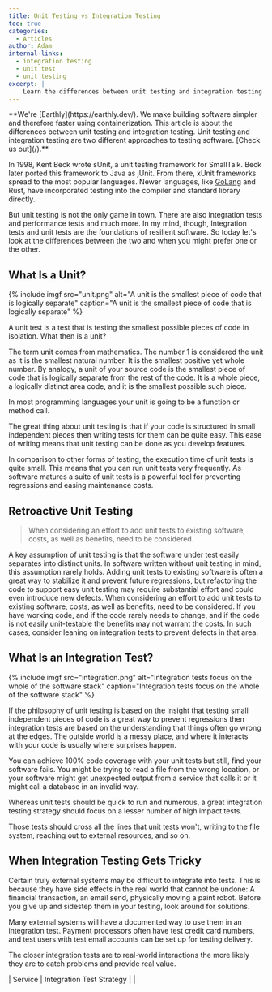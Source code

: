 ```yaml
---
title: Unit Testing vs Integration Testing
toc: true
categories:
  - Articles
author: Adam
internal-links:
  - integration testing
  - unit test
  - unit testing
excerpt: |
    Learn the differences between unit testing and integration testing and when to use each approach. Discover how unit tests focus on small, isolated pieces of code, while integration tests ensure that different components of your software work together seamlessly.
---
```

<!--sgpt-->**We're [Earthly](https://earthly.dev/). We make building software simpler and therefore faster using containerization. This article is about the differences between unit testing and integration testing. Unit testing and integration testing are two different approaches to testing software. [Check us out](/).**

In 1998, Kent Beck wrote sUnit, a unit testing framework for SmallTalk. Beck later ported this framework to Java as jUnit. From there, xUnit frameworks spread to the most popular languages. Newer languages, like [GoLang](/blog/top-3-resources-to-learn-golang-in-2021) and Rust, have incorporated testing into the compiler and standard library directly.

But unit testing is not the only game in town. There are also integration tests and performance tests and much more. In my mind, though, Integration tests and unit tests are the foundations of resilient software. So today let's look at the differences between the two and when you might prefer one or the other.

## What Is a Unit?

{% include imgf src="unit.png" alt="A unit is the smallest piece of code that is logically separate" caption="A unit is the smallest piece of code that is logically separate" %}

A unit test is a test that is testing the smallest possible pieces of code in isolation. What then is a unit?

The term unit comes from mathematics. The number 1 is considered the unit as it is the smallest natural number. It is the smallest positive yet whole number. By analogy, a unit of your source code is the smallest piece of code that is logically separate from the rest of the code. It is a whole piece, a logically distinct area code, and it is the smallest possible such piece.

In most programming languages your unit is going to be a function or method call.

The great thing about unit testing is that if your code is structured in small independent pieces then writing tests for them can be quite easy. This ease of writing means that unit testing can be done as you develop features.

In comparison to other forms of testing, the execution time of unit tests is quite small. This means that you can run unit tests very frequently. As software matures a suite of unit tests is a powerful tool for preventing regressions and easing maintenance costs.

## Retroactive Unit Testing

> When considering an effort to add unit tests to existing software, costs, as well as benefits, need to be considered.

A key assumption of unit testing is that the software under test easily separates into distinct units. In software written without unit testing in mind, this assumption rarely holds. Adding unit tests to existing software is often a great way to stabilize it and prevent future regressions, but refactoring the code to support easy unit testing may require substantial effort and could even introduce new defects. When considering an effort to add unit tests to existing software, costs, as well as benefits, need to be considered. If you have working code, and if the code rarely needs to change, and if the code is not easily unit-testable the benefits may not warrant the costs. In such cases, consider leaning on integration tests to prevent defects in that area.

## What Is an Integration Test?

{% include imgf src="integration.png" alt="Integration tests focus on the whole of the software stack" caption="Integration tests focus on the whole of the software stack" %}

If the philosophy of unit testing is based on the insight that testing small independent pieces of code is a great way to prevent regressions then integration tests are based on the understanding that things often go wrong at the edges. The outside world is a messy place, and where it interacts with your code is usually where surprises happen.

You can achieve 100% code coverage with your unit tests but still, find your software fails. You might be trying to read a file from the wrong location, or your software might get unexpected output from a service that calls it or it might call a database in an invalid way.

Whereas unit tests should be quick to run and numerous, a great integration testing strategy should focus on a lesser number of high impact tests.

Those tests should cross all the lines that unit tests won't, writing to the file system, reaching out to external resources, and so on.

## When Integration Testing Gets Tricky

Certain truly external systems may be difficult to integrate into tests. This is because they have side effects in the real world that cannot be undone: A financial transaction, an email send, physically moving a paint robot. Before you give up and sidestep them in your testing, look around for solutions.

Many external systems will have a documented way to use them in an integration test. Payment processors often have test credit card numbers, and test users with test email accounts can be set up for testing delivery.

The closer integration tests are to real-world interactions the more likely they are to catch problems and provide real value.

| Service | Integration Test Strategy |
|